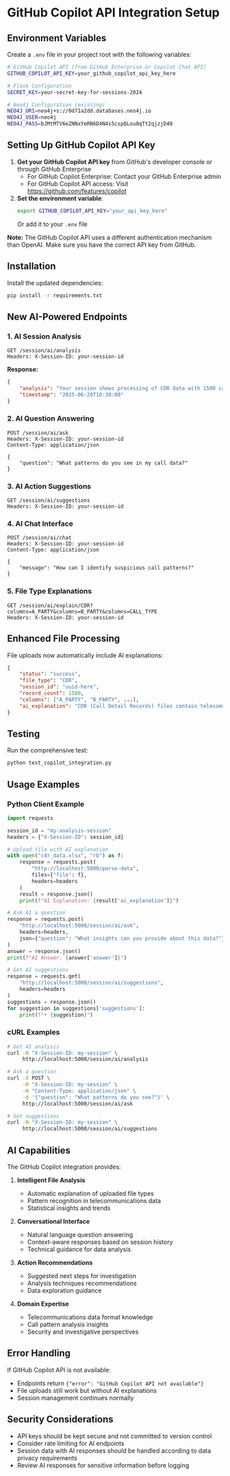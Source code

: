 # GitHub Copilot API Integration Setup

## Environment Variables

Create a `.env` file in your project root with the following variables:

```bash
# GitHub Copilot API (from GitHub Enterprise or Copilot Chat API)
GITHUB_COPILOT_API_KEY=your_github_copilot_api_key_here

# Flask Configuration  
SECRET_KEY=your-secret-key-for-sessions-2024

# Neo4j Configuration (existing)
NEO4J_URI=neo4j+s://0d71a2dd.databases.neo4j.io
NEO4J_USER=neo4j
NEO4J_PASS=bJMtMTV6eZNNxYeRN6D4N4s5cspQLou0qTt2qjzjD40
```

## Setting Up GitHub Copilot API Key

1. **Get your GitHub Copilot API key** from GitHub's developer console or through GitHub Enterprise
   - For GitHub Copilot Enterprise: Contact your GitHub Enterprise admin
   - For GitHub Copilot API access: Visit https://github.com/features/copilot
2. **Set the environment variable**:
   ```bash
   export GITHUB_COPILOT_API_KEY="your_api_key_here"
   ```
   Or add it to your `.env` file

**Note:** The GitHub Copilot API uses a different authentication mechanism than OpenAI. Make sure you have the correct API key from GitHub.

## Installation

Install the updated dependencies:
```bash
pip install -r requirements.txt
```

## New AI-Powered Endpoints

### 1. AI Session Analysis
```http
GET /session/ai/analysis
Headers: X-Session-ID: your-session-id
```
**Response:**
```json
{
    "analysis": "Your session shows processing of CDR data with 1500 call records...",
    "timestamp": "2025-06-29T10:30:00"
}
```

### 2. AI Question Answering
```http
POST /session/ai/ask
Headers: X-Session-ID: your-session-id
Content-Type: application/json

{
    "question": "What patterns do you see in my call data?"
}
```

### 3. AI Action Suggestions
```http
GET /session/ai/suggestions
Headers: X-Session-ID: your-session-id
```

### 4. AI Chat Interface
```http
POST /session/ai/chat
Headers: X-Session-ID: your-session-id
Content-Type: application/json

{
    "message": "How can I identify suspicious call patterns?"
}
```

### 5. File Type Explanations
```http
GET /session/ai/explain/CDR?columns=A_PARTY&columns=B_PARTY&columns=CALL_TYPE
Headers: X-Session-ID: your-session-id
```

## Enhanced File Processing

File uploads now automatically include AI explanations:

```json
{
    "status": "success",
    "file_type": "CDR", 
    "session_id": "uuid-here",
    "record_count": 1500,
    "columns": ["A_PARTY", "B_PARTY", ...],
    "ai_explanation": "CDR (Call Detail Records) files contain telecommunications data..."
}
```

## Testing

Run the comprehensive test:
```bash
python test_copilot_integration.py
```

## Usage Examples

### Python Client Example
```python
import requests

session_id = "my-analysis-session"
headers = {"X-Session-ID": session_id}

# Upload file with AI explanation
with open("cdr_data.xlsx", "rb") as f:
    response = requests.post(
        "http://localhost:5000/parse-data",
        files={"file": f},
        headers=headers
    )
    result = response.json()
    print(f"AI Explanation: {result['ai_explanation']}")

# Ask AI a question
response = requests.post(
    "http://localhost:5000/session/ai/ask",
    headers=headers,
    json={"question": "What insights can you provide about this data?"}
)
answer = response.json()
print(f"AI Answer: {answer['answer']}")

# Get AI suggestions
response = requests.get(
    "http://localhost:5000/session/ai/suggestions",
    headers=headers
)
suggestions = response.json()
for suggestion in suggestions['suggestions']:
    print(f"• {suggestion}")
```

### cURL Examples
```bash
# Get AI analysis
curl -H "X-Session-ID: my-session" \
     http://localhost:5000/session/ai/analysis

# Ask a question
curl -X POST \
     -H "X-Session-ID: my-session" \
     -H "Content-Type: application/json" \
     -d '{"question": "What patterns do you see?"}' \
     http://localhost:5000/session/ai/ask

# Get suggestions
curl -H "X-Session-ID: my-session" \
     http://localhost:5000/session/ai/suggestions
```

## AI Capabilities

The GitHub Copilot integration provides:

1. **Intelligent File Analysis**
   - Automatic explanation of uploaded file types
   - Pattern recognition in telecommunications data
   - Statistical insights and trends

2. **Conversational Interface**
   - Natural language question answering
   - Context-aware responses based on session history
   - Technical guidance for data analysis

3. **Action Recommendations**
   - Suggested next steps for investigation
   - Analysis techniques recommendations
   - Data exploration guidance

4. **Domain Expertise**
   - Telecommunications data format knowledge
   - Call pattern analysis insights
   - Security and investigative perspectives

## Error Handling

If GitHub Copilot API is not available:
- Endpoints return `{"error": "GitHub Copilot API not available"}`
- File uploads still work but without AI explanations
- Session management continues normally

## Security Considerations

- API keys should be kept secure and not committed to version control
- Consider rate limiting for AI endpoints
- Session data with AI responses should be handled according to data privacy requirements
- Review AI responses for sensitive information before logging
